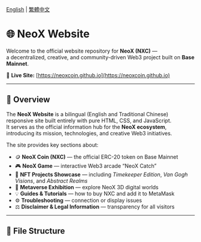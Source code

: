 [English](README.md) | [繁體中文](README-zh.md)

# 🌐 NeoX Website

Welcome to the official website repository for **NeoX (NXC)** —  
a decentralized, creative, and community-driven Web3 project built on **Base Mainnet**.

🔗 **Live Site:** [https://neoxcoin.github.io](https://neoxcoin.github.io)

---

## 📖 Overview

The **NeoX Website** is a bilingual (English and Traditional Chinese) responsive site built entirely with pure HTML, CSS, and JavaScript.  
It serves as the official information hub for the **NeoX ecosystem**, introducing its mission, technologies, and creative Web3 initiatives.

The site provides key sections about:

- 🪙 **NeoX Coin (NXC)** — the official ERC-20 token on Base Mainnet  
- 🎮 **NeoX Game** — interactive Web3 arcade “NeoX Catch”  
- 🎨 **NFT Projects Showcase** — including *Timekeeper Edition*, *Van Gogh Visions*, and *Abstract Realms*  
- 🌌 **Metaverse Exhibition** — explore NeoX 3D digital worlds  
- 💡 **Guides & Tutorials** — how to buy NXC and add it to MetaMask  
- ⚙️ **Troubleshooting** — connection or display issues  
- ⚖️ **Disclaimer & Legal Information** — transparency for all visitors  

---

## 🧭 File Structure